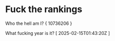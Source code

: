 # Fuck the rankings

Who the hell am I?
{ 10736206 }

What fucking year is it?
[ 2025-02-15T01:43:20Z ]
